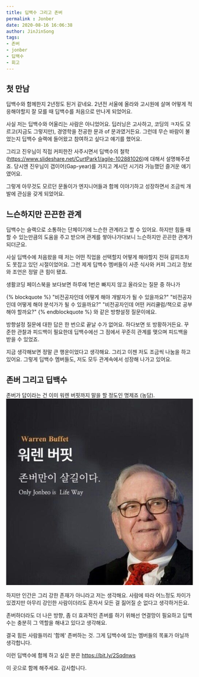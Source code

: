 ```yaml
---
title: 딥백수 그리고 존버
permalink : Jonber
date: 2020-08-16 16:06:38
author: JinJinSong
tags: 
- 존버
- jonber
- 딥백수
- 회고
---
```




## 첫 만남

딥백수와 함께한지 2년정도 된거 같네요.
2년전 서울에 올라와 고시원에 살며 어떻게 적응해야할지 잘 모를 때 딥백수를 처음으로 만나게 되었어요.

사실 저는 딥백수와 어울리는 사람은 아니었어요.
딥러닝은 고사하고, 코딩의 ㅋ자도 모르고(지금도 그렇지만), 경영학을 전공한 문과 of 문과였거든요.
그런데 무슨 바람이 불었는지 딥백수 슬랙에 들어왔고 참여하고 싶다고 얘기를 했어요.

그리고 진우님이 직접 커피한잔 사주시면서 딥백수의 철학(https://www.slideshare.net/CurtPark1/agile-102881026)에 대해서 설명해주셨죠.
당시엔 진우님이 갭이어(Gap-year)를 가지고 계시던 시기라 가능했던 즐거운 얘기였어요.

그렇게 아무것도 모르던 문돌이가 엔지니어들과 함께 이야기하고 성장하면서 조금씩 개발에 관심을 갖게 되었어요.

## 느슨하지만 끈끈한 관계

딥백수는 슬랙으로 소통하는 단체이기에 느슨한 관계라고 할 수 있어요.
하지만 힘들 때 할 수 있는만큼의 도움을 주고 받으며 관계를 쌓아나가다보니 느슨하지만 끈끈한 관계가 되더군요.

사실 딥백수에 처음왔을 때 저는 어떤 직업을 선택할지 어떻게 해야할지 전혀 갈피조차도 못잡고 있던 시절이었어요. 그런 제게 딥백수 멤버들이 사준 식사와 커피 그리고 정보와 조언은 정말 큰 힘이 됐죠. 

생활코딩 페이스북을 보다보면 하루에 1번은 빠지지 않고 올라오는 질문 중 하나가 

{% blockquote %}
"비전공자인데 어떻게 해야 개발자가 될 수 있을까요?"
"비전공자인데 어떻게 해야 분석가가 될 수 있을까요?"
"비전공자인데 어떤 커리큘럼/책으로 공부해야 할까요?" 
{% endblockquote %}
와 같은 방향설정 질문이에요.

방향설정 질문에 대한 답은 한 번으로 끝날 수가 없어요. 하다보면 또 방황하거든요.
꾸준한 관찰과 피드백이 필요한데 딥백수에선 그 점에서 꾸준히 관계를 맺으며 피드백을 받을 수 있었죠.

지금 생각해보면 정말 큰 행운이었다고 생각해요.
그리고 이젠 저도 조금씩 나눔을 하고 있어요. 그렇게 딥백수 멤버들도, 저도 모두 관계속에서 성장해 나가고 있어요.


## 존버 그리고 딥백수

존버가 답이라는 건 이미 워렌 버핏까지 말을 할 정도인 명제죠 (농담).
![Jonber Picture](./jonber/jonber.jpeg)

하지만 인간은 그리 강한 존재가 아니라고 저는 생각해요. 
사람에 따라 어느정도 차이가 있겠지만 아무리 강인한 사람이더라도 혼자서 모든 걸 짊어질 순 없다고 생각하거든요.

존버하더라도 더 나은 방향, 좀 더 효과적인 존버를 하기 위해선 연결망이 필요하고 딥백수는 충분히 그 역할을 해내고 있다고 생각해요.

결국 힘든 사람들끼리 '함께' 존버하는 것. 
그게 딥백수에 있는 멤버들의 목표가 아닐까 생각합니다.

이런 딥백수에 함께 하고 싶은 분은
https://bit.ly/2Sqdnws

이 곳으로 함께 해주세요.
감사합니다.
